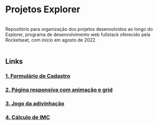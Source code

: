 # Projetos Explorer

<br>
Repositório para organização dos projetos desenvolvidos ao longo do Explorer, programa de desenvolvimento web fullstack oferecido pela Rocketseat, com início em agosto de 2022.
<br>
<br>


## Links 

### [1. Formulário de Cadastro](https://github.com/nathannieg/formulario-cadastro)
### [2. Página responsiva com animação e grid](https://github.com/nathannieg/spacecream-responsive)
### [3. Jogo da adivinhação](https://github.com/nathannieg/jogo-da-adivinhacao)
### [4. Cálculo de IMC](https://github.com/nathannieg/calculo-imc)

